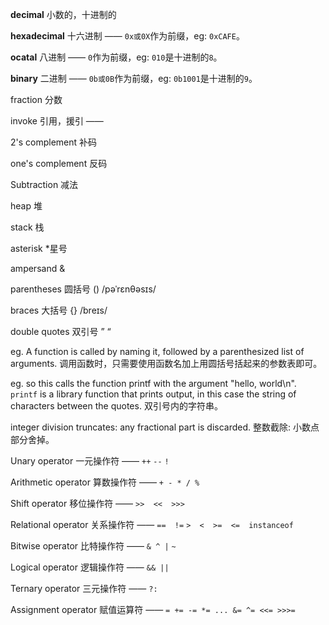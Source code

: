 **decimal** 小数的，十进制的

**hexadecimal** 十六进制 —— `0x或0X`作为前缀，eg: `0xCAFE`。

**ocatal** 八进制 —— `0`作为前缀，eg: `010`是十进制的`8`。

**binary** 二进制 —— `0b或0B`作为前缀，eg: `0b1001`是十进制的`9`。

fraction 分数

invoke 引用，援引 —— 

2's complement 补码

one's complement 反码

Subtraction 减法

heap 堆

stack 栈

asterisk *星号

ampersand &



parentheses 圆括号 ()  /pəˈrɛnθəsɪs/

braces 大括号 {} /breɪs/

double quotes 双引号 ” “

eg. A function is called by naming it, followed by a parenthesized list of arguments. 调用函数时，只需要使用函数名加上用圆括号括起来的参数表即可。

eg. so this calls the function printf with the argument "hello, world\n". `printf` is a library function that prints output, in this case the string of characters between the quotes. 双引号内的字符串。



integer division truncates: any fractional part is discarded. 整数截除: 小数点部分舍掉。



Unary operator 一元操作符 —— `++`  `--`  `!`  

Arithmetic operator 算数操作符 —— `+ - * / %`

Shift operator 移位操作符 —— `>>  <<  >>>`

Relational operator 关系操作符 —— `==  !=`   `>  <  >=  <=  instanceof`

Bitwise operator 比特操作符 —— `& ^ |`    `~`

Logical operator 逻辑操作符 —— `&& ||`

Ternary operator 三元操作符 —— `?:`

Assignment operator 赋值运算符 —— `= += -= *= ... &= ^= <<= >>>=`

